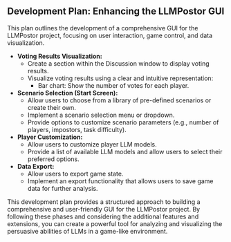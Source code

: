 ## Development Plan: Enhancing the LLMPostor GUI

This plan outlines the development of a comprehensive GUI for the LLMPostor project, focusing on user interaction, game control, and data visualization.


- **Voting Results Visualization:**
    - Create a section within the Discussion window to display voting results.
    - Visualize voting results using a clear and intuitive representation:
        - Bar chart: Show the number of votes for each player.
- **Scenario Selection (Start Screen):** 
    - Allow users to choose from a library of pre-defined scenarios or create their own.
    - Implement a scenario selection menu or dropdown.
    - Provide options to customize scenario parameters (e.g., number of players, impostors, task difficulty).
- **Player Customization:** 
    - Allow users to customize player LLM models.
    - Provide a list of available LLM models and allow users to select their preferred options.
- **Data Export:** 
    - Allow users to export game state.
    - Implement an export functionality that allows users to save game data for further analysis.

This development plan provides a structured approach to building a comprehensive and user-friendly GUI for the LLMPostor project. By following these phases and considering the additional features and extensions, you can create a powerful tool for analyzing and visualizing the persuasive abilities of LLMs in a game-like environment. 
